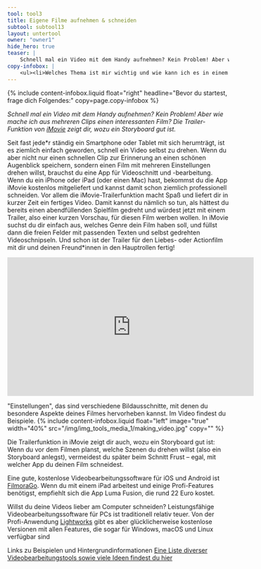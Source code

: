 ```yaml
---
tool: tool3
title: Eigene Filme aufnehmen & schneiden
subtool: subtool13
layout: untertool
owner: "owner1"
hide_hero: true
teaser: |
    Schnell mal ein Video mit dem Handy aufnehmen? Kein Problem! Aber wie mache ich daraus einen Film? So geht's.
copy-infobox: |
    <ul><li>Welches Thema ist mir wichtig und wie kann ich es in einem Video transportieren?</li><li>Wie kann ich das Thema in eine Geschichte verpacken und welche Kameraeinstellungen bringen den Zuschauer am besten an dieses heran?</li><li>Es gibt zahlreiche Tools für die Videobearbeitung - welche Anforderungen habe ich?</li></ul>
---
```

{% include content-infobox.liquid float="right" headline="Bevor du startest, frage dich Folgendes:" copy=page.copy-infobox %}

*Schnell mal ein Video mit dem Handy aufnehmen? Kein Problem! Aber wie mache ich aus mehreren Clips einen interessanten Film? Die Trailer-Funktion von [iMovie](https://www.apple.com/de/imovie/) zeigt dir, wozu ein Storyboard gut ist.*

Seit fast jede\*r ständig ein Smartphone oder Tablet mit sich herumträgt, ist es ziemlich einfach geworden, schnell ein Video selbst zu drehen. Wenn du aber nicht nur einen schnellen Clip zur Erinnerung an einen schönen Augenblick speichern, sondern einen Film mit mehreren Einstellungen drehen willst, brauchst du eine App für Videoschnitt und -bearbeitung.
Wenn du ein iPhone oder iPad (oder einen Mac) hast, bekommst du die App iMovie kostenlos mitgeliefert und kannst damit schon ziemlich professionell schneiden. Vor allem die iMovie-Trailerfunktion macht Spaß und liefert dir in kurzer Zeit ein fertiges Video.
Damit kannst du nämlich so tun, als hättest du bereits einen abendfüllenden Spielfilm gedreht und würdest jetzt mit einem Trailer, also einer kurzen Vorschau, für diesen Film werben wollen. In iMovie suchst du dir einfach aus, welches Genre dein Film haben soll, und füllst dann die freien Felder mit passenden Texten und selbst gedrehten Videoschnipseln. Und schon ist der Trailer für den Liebes- oder Actionfilm mit dir und deinen Freund\*innen in den Hauptrollen fertig!
<div class="videoiframe"><iframe width="560" height="315" src="https://www.youtube-nocookie.com/embed/rOFIwI2zEoo" frameborder="0" allow="accelerometer; autoplay; encrypted-media; gyroscope; picture-in-picture" allowfullscreen></iframe></div>

"Einstellungen", das sind verschiedene Bildausschnitte, mit denen du besondere Aspekte deines Filmes hervorheben kannst. Im Video findest du Beispiele.
{% include content-infobox.liquid float="left" image="true" width="40%" src="/img/img_tools_media_1/making_video.jpg" copy="" %}

Die Trailerfunktion in iMovie zeigt dir auch, wozu ein Storyboard gut ist: Wenn du vor dem Filmen planst, welche Szenen du drehen willst (also ein Storyboard anlegst), vermeidest du später beim Schnitt Frust – egal, mit welcher App du deinen Film schneidest.

Eine gute, kostenlose Videobearbeitungssoftware für iOS und Android ist [FilmoraGo](https://filmora.wondershare.com/de/filmorago/). Wenn du mit einem iPad arbeitest und einige Profi-Features benötigst, empfiehlt sich die App Luma Fusion, die rund 22 Euro kostet.

Willst du deine Videos lieber am Computer schneiden? Leistungsfähige Videobearbeitungssoftware für PCs ist traditionell relativ teuer. Von der Profi-Anwendung [Lightworks](https://www.lwks.com/) gibt es aber glücklicherweise kostenlose Versionen mit allen Features, die sogar für Windows, macOS und Linux verfügbar sind

<p class="link-list">
    <span class="link-list-headline">Links zu Beispielen und Hintergrundinformationen</span>
    <a class="external-link" href="https://edulabs.de/blog/videos-produzieren-als-p%C3%A4dagogische-methode" target="_blank">Eine Liste diverser Videobearbeitungstools sowie viele Ideen findest du hier</a>
</p>